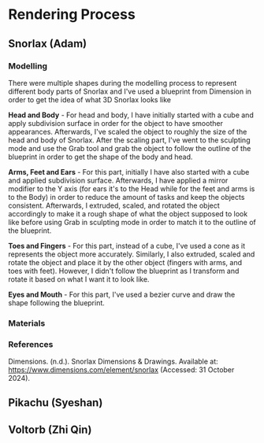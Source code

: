 # Rendering Process

## Snorlax (Adam)

### Modelling
There were multiple shapes during the modelling process to represent different body parts of Snorlax and I've used a blueprint from Dimension in order to get the idea of what 3D Snorlax looks like

**Head and Body** - For head and body, I have initially started with a cube and apply subdivision surface in order for the object to have smoother appearances. Afterwards, I've scaled the object to roughly the size of the head and body of Snorlax. After the scaling part, I've went to the sculpting mode and use the Grab tool and grab the object to follow the outline of the blueprint in order to get the shape of the body and head.

**Arms, Feet and Ears** - For this part, initially I have also started with a cube and applied subdivision surface. Afterwards, I have applied a mirror modifier to the Y axis (for ears it's to the Head while for the feet and arms is to the Body) in order to reduce the amount of tasks and keep the objects consistent. Afterwards, I extruded, scaled, and rotated the object accordingly to make it a rough shape of what the object supposed to look like before using Grab in sculpting mode in order to match it to the outline of the blueprint.

**Toes and Fingers** - For this part, instead of a cube, I've used a cone as it represents the object more accurately. Similarly, I also extruded, scaled and rotate the object and place it by the other object (fingers with arms, and toes with feet). However, I didn't follow the blueprint as I transform and rotate it based on what I want it to look like.

**Eyes and Mouth** - For this part, I've used a bezier curve and draw the shape following the blueprint. 
### Materials

### References
Dimensions. (n.d.). Snorlax Dimensions & Drawings. Available at: https://www.dimensions.com/element/snorlax (Accessed: 31 October 2024).

## Pikachu (Syeshan)

## Voltorb (Zhi Qin)
